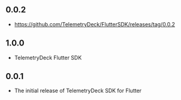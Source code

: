 ## 0.0.2

- https://github.com/TelemetryDeck/FlutterSDK/releases/tag/0.0.2


## 1.0.0

- TelemetryDeck Flutter SDK

## 0.0.1

- The initial release of TelemetryDeck SDK for Flutter
